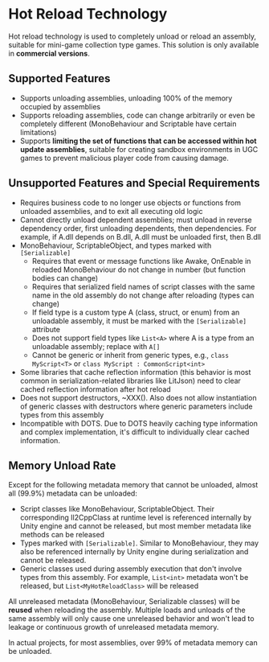 # Hot Reload Technology

Hot reload technology is used to completely unload or reload an assembly, suitable for mini-game collection type games. This solution is only available in **commercial versions**.

## Supported Features

- Supports unloading assemblies, unloading 100% of the memory occupied by assemblies
- Supports reloading assemblies, code can change arbitrarily or even be completely different (MonoBehaviour and Scriptable have certain limitations)
- Supports **limiting the set of functions that can be accessed within hot update assemblies**, suitable for creating sandbox environments in UGC games to prevent malicious player code from causing damage.

## Unsupported Features and Special Requirements

- Requires business code to no longer use objects or functions from unloaded assemblies, and to exit all executing old logic
- Cannot directly unload dependent assemblies; must unload in reverse dependency order, first unloading dependents, then dependencies. For example, if A.dll depends on B.dll, A.dll must be unloaded first, then B.dll
- MonoBehaviour, ScriptableObject, and types marked with `[Serializable]`
  - Requires that event or message functions like Awake, OnEnable in reloaded MonoBehaviour do not change in number (but function bodies can change)
  - Requires that serialized field names of script classes with the same name in the old assembly do not change after reloading (types can change)
  - If field type is a custom type A (class, struct, or enum) from an unloadable assembly, it must be marked with the `[Serializable]` attribute
  - Does not support field types like `List<A>` where A is a type from an unloadable assembly; replace with `A[]`
  - Cannot be generic or inherit from generic types, e.g., `class MyScript<T>` or `class MyScript : CommonScript<int>`
- Some libraries that cache reflection information (this behavior is most common in serialization-related libraries like LitJson) need to clear cached reflection information after hot reload
- Does not support destructors, ~XXX(). Also does not allow instantiation of generic classes with destructors where generic parameters include types from this assembly
- Incompatible with DOTS. Due to DOTS heavily caching type information and complex implementation, it's difficult to individually clear cached information.

## Memory Unload Rate

Except for the following metadata memory that cannot be unloaded, almost all (99.9%) metadata can be unloaded:

- Script classes like MonoBehaviour, ScriptableObject. Their corresponding Il2CppClass at runtime level is referenced internally by Unity engine and cannot be released, but most member metadata like methods can be released
- Types marked with `[Serializable]`. Similar to MonoBehaviour, they may also be referenced internally by Unity engine during serialization and cannot be released.
- Generic classes used during assembly execution that don't involve types from this assembly. For example, `List<int>` metadata won't be released, but `List<MyHotReloadClass>` will be released

All unreleased metadata (MonoBehaviour, Serializable classes) will be **reused** when reloading the assembly. Multiple loads and unloads of the same assembly will only cause one unreleased behavior and won't lead to leakage or continuous growth of unreleased metadata memory.

In actual projects, for most assemblies, over 99% of metadata memory can be unloaded.

